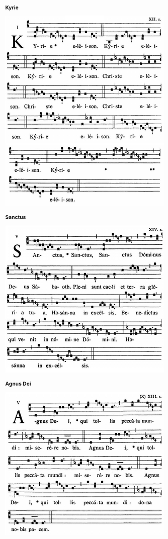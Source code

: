 ### Kyrie

![](images/mass-ix-kyrie.jpg)

### Sanctus

![](images/mass-ix-sanctus.jpg)

### Agnus Dei

![](images/mass-ix-agnus.jpg)
